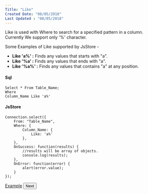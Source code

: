 ```yaml
---
Title: "Like"
Created Date: "08/05/2018"
Last Updated : "08/05/2018"
---
```


Like is used with Where to search for a specified pattern in a column. Currently We support only '%' character.

Some Examples of Like supported by JsStore -

*   **Like 'a%' :** Finds any values that starts with "a".
*   **Like '%a' :** Finds any values that ends with "a".
*   **Like '%a%' :** Finds any values that contains "a" at any position.

#### Sql

```
Select * From Table_Name;
Where
Column_Name Like 'a%'
```

#### JsStore

```
Connection.select({
    From: "Table_Name",
    Where: {
        Column_Name: {
            Like: 'a%'
        },
    },
    OnSuccess: function(results) {
        //results will be array of objects.
        console.log(results);
    },
    OnError: function(error) {
        alert(error.value);
    }
});
```

<p class="margin-top-40px center-align">
    <a class="btn info" target="_blank" href="/example/like">Example</a>
    <button class="btn info btnNext">Next</button>
</p>
